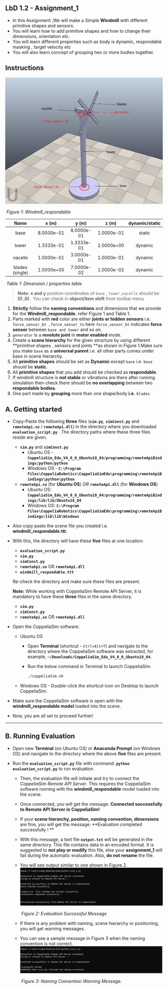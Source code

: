 ## LbD 1.2 - Assignment_1

- In this Assignment ,We will make a Simple **Windmill** with different primitive shapes and sensors. 
- You will learn how to add primitive shapes and how to change their dimensions, orientation etc.
- You will learn different properties such as body is dynamic, respondable masking , target velocity etc
- You will also learn concept of grouping two or more bodies together.

## Instructions

![](https://raw.githubusercontent.com/abh33/CoppeliaSim_MOOC_Assets/master/Module_1/LbD%201.2-Windmill/LbD_1.2_Figure_1.JPG)

​                                                                             *Figure 1: Windmill_respondable*

|      Name       |   x (m)    |   y (m)    |   z (m)    | dynamic/static |
| :-------------: | :--------: | :--------: | :--------: | :------------: |
|      base       | 8.0000e-01 | 8.0000e-01 | 1.0000e-01 |     static     |
|      tower      | 1.3333e-01 | 1.3333e-01 | 2.0000e+00 |    dynamic     |
|     nacelle     | 1.0000e-01 | 3.0000e-01 | 1.0000e-01 |    dynamic     |
| blades (single) | 1.0000e+00 | 7.0000e-02 | 1.0000e-02 |    dynamic     |

​                                                                            *Table 1: Dimension / properties table*

>**Note:** **x and y** position coordinates of `base` , `tower` ,`nacelle` should be **(0 ,0)** . You can check in **object/item shift** from toolbar menu

1. **Strictly** follow the **naming conventions** and dimensions that we provide for the **Windmill_respondable**. refer Figure 1 and Table 1. 
2. Parts marked with **red** color are either **joints or hidden sensors** i.e. `force_sensor_bt ,force_sensor_tn` here `force_sensor_bt` indicates **force sensor** between `base and tower` and so on.
3. `generator` is a **revolute joint** in **motor enabled** mode.
4. Create a **scene hierarchy** for the given structure by using different **primitive shapes , sensors and joints **as shown in Figure 1.Make sure you make `base` as a **universal parent** i.e. all other parts comes under base in scene hierarchy.
5. All **primitive shapes** should be set as **Dynamic** except `base` i.e. `base` should be **static**.
6. All **primitive shapes** that you add should be checked as **respondable**.
7. If windmill structure is **not stable** or vibrations are there after running simulation then check there should be **no overlapping** between two **respondable bodies.**
8. One part made by **grouping** more than one shape/body **i.e.** `blades` 

## A. Getting started

- Copy-Paste the following **three** files (**`sim.py`**, **`simConst.py`** and **`remoteApi.so`** / **`remoteApi.dll`**) in the directory where you downloaded **`evaluation_script.py`** . The directory paths where these three files reside are given.

  - **`sim.py`** and **`simConst.py`**
    - Ubuntu OS - **`CoppeliaSim_Edu_V4_0_0_Ubuntu18_04/programming/remoteApiBindings/python/python`**
    - Windows OS - **`C:\Program Files\CoppeliaRobotics\CoppeliaSimEdu\programming\remoteApiBindings\python\python`**
  - **`remoteApi.so`** (for **Ubuntu OS**) *OR* **`remoteApi.dll`** (for **Windows OS**)
    - Ubuntu OS: **`CoppeliaSim_Edu_V4_0_0_Ubuntu18_04/programming/remoteApiBindings/lib/lib/Ubuntu18_04`**
    - Windows OS: **`C:\Program Files\CoppeliaRobotics\CoppeliaSimEdu\programming\remoteApiBindings\lib\lib\Windows`**

- Also copy paste the scene file you created i.e. **windmill_respondable.ttt**.

- With this, the directory will have these **five** files at one location:

  - **`evaluation_script.py`**
  - **`sim.py`**
  - **`simConst.py`**
  - **`remoteApi.so`** OR **`remoteApi.dll`**
  - **`windmill_respondable.ttt`**

  Re-check the directory and make sure these files are present.

  **Note:** While working with CoppeliaSim Remote API Server, it is mandatory to have these **three** files in the same directory.

  - **`sim.py`**
  - **`simConst.py`**
  - **`remoteApi.so`** OR **`remoteApi.dll`**

- Open the CoppeliaSim software:

  - Ubuntu OS

    - Open **Terminal** (shortcut - `Ctrl+Alt+T`) and navigate to the directory where the CoppeliaSim software was extracted, for example, **`~/Downloads/CoppeliaSim_Edu_V4_0_0_Ubuntu18_04`**.

    - Run the below command in Terminal to launch CoppeliaSim.

      ```bash
      ./coppeliaSim.sh
      ```

  - Windows OS - Double-click the shortcut icon on Desktop to launch CoppeliaSim.

- Make sure the CoppeliaSim software is open with the **windmill_respondable model** loaded into the scene.

- Now, you are all set to proceed further!



------

## B. Running Evaluation

- Open new **Terminal** (on Ubuntu OS) or **Anaconda Prompt** (on Windows OS) and navigate to the directory where the above **five** files are present.

- Run the **`evaluation_script.py`** file with command: **`python evaluation_script.py`** to run evaluation.
  - Then, the evaluation file will initiate and try to connect the *CoppeliaSim Remote API Server*. This requires the CoppeliaSim software running with the **windmill_respondable** model loaded into the scene.
  
  - Once connected, you will get the message: **Connected successfully to Remote API Server in CoppeliaSim!**
  
  - If your **scene hierarchy, position, naming convention, dimensions** are fine, you will get the message: **Evaluation completed successfully ! **
  
  - With this message, a text file **`output.txt`** will be generated in the same directory. This file contains data in an encoded format. It is suggested to **not play or modify** this file, else your **assignment_1** will fail during the automatic evaluation. Also, **do not rename** the file.
  
  - You will see output similar to one shown in Figure 2.![](https://raw.githubusercontent.com/abh33/CoppeliaSim_MOOC_Assets/master/Module_1/LbD%201.2-Windmill/LbD_1.2_Figure_2.png)
  
    ​                                                  *Figure 2: Evaluation Successful Message*
  
  - If there is any problem with naming, scene hierarchy or positioning, you will get warning messages.
  
  - You can see a sample message in Figure 3 when the naming convention is not correct.![](https://raw.githubusercontent.com/abh33/CoppeliaSim_MOOC_Assets/master/Module_1/LbD%201.2-Windmill/LbD_1.2_Figure_3.png)
  
    ​                                             *Figure 3: Naming Convention Warning Message.*

​            

​            

​           

​                                    





